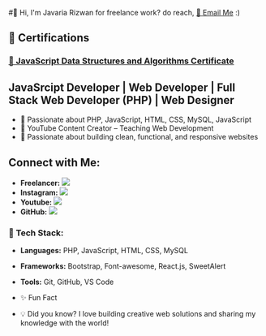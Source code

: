 #👋 Hi, I'm Javaria Rizwan
for freelance work? do reach, [📧 Email Me](mailto:javariarizwan332@gmail.com) :)
## 🏅 Certifications

### [🏅 JavaScript Data Structures and Algorithms Certificate](https://www.freecodecamp.org/certification/JavariaRizwan/javascript-algorithms-and-data-structures-v8)

## JavaSrcipt Developer | Web Developer | Full Stack Web Developer (PHP) | Web Designer 
- 🚀 Passionate about PHP, JavaScript, HTML, CSS, MySQL, JavaScript  
- 🎥 YouTube Content Creator – Teaching Web Development  
- 🎯 Passionate about building clean, functional, and responsive websites  

## Connect with Me:
- **Freelancer:**  <a href="https://www.freelancer.com/u/JavariaRizwan?frm=JavariaRizwan&sb=t"><img src="https://img.shields.io/badge/Freelancer-0074CC?style=for-the-badge&logo=freelancer"></a>
- **Instagram:** <a href="https://www.instagram.com/javaria_rizwan786?igsh=cjlxMW1mNmVrM2pp"><img src="https://img.shields.io/badge/Instagram-E4405F?style=for-the-badge&logo=instagram&logoColor=white"></a> 
- **Youtube:**  <a href="https://youtube.com/@greatcodehub?si=_LojwdOZMjwS3tR3" target="_blank">
  <img src="https://img.shields.io/badge/YouTube-FF0000?style=for-the-badge&logo=youtube&logoColor=white"></a>
- **GitHub:**  <a href="https://github.com/JavariaRizwan"><img src="https://img.shields.io/badge/GitHub-181717?style=for-the-badge&logo=github&logoColor=white"></a>

### 🚀 Tech Stack:  
- **Languages:** PHP, JavaScript, HTML, CSS, MySQL  
- **Frameworks:** Bootstrap, Font-awesome, React.js, SweetAlert  
- **Tools:** Git, GitHub, VS Code

- ✨ Fun Fact
- 💡 Did you know? I love building creative web solutions and sharing my knowledge with the world!
